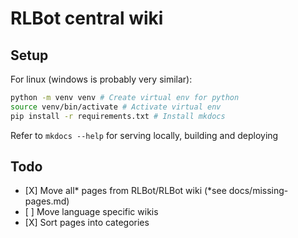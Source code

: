 # RLBot central wiki

## Setup

For linux (windows is probably very similar):

```bash
python -m venv venv # Create virtual env for python
source venv/bin/activate # Activate virtual env
pip install -r requirements.txt # Install mkdocs
```

Refer to `mkdocs --help` for serving locally, building and deploying

## Todo

- \[X\] Move all\* pages from RLBot/RLBot wiki (\*see docs/missing-pages.md)
- \[ \] Move language specific wikis
- \[X\] Sort pages into categories

